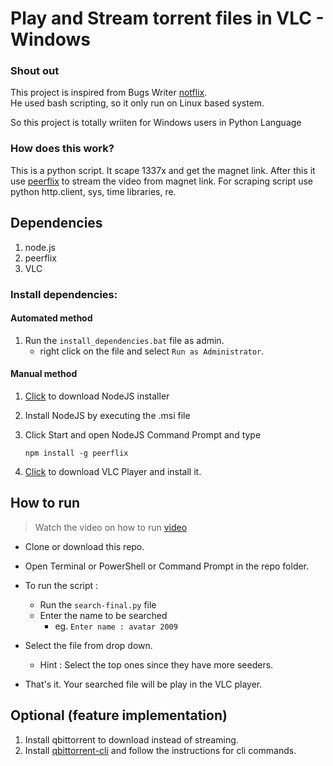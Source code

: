 # Play and Stream torrent files in VLC - Windows 

### Shout out
This project is inspired from Bugs Writer [notflix](https://github.com/bugswriter/notflix).  
He used bash scripting, so it only run on Linux based system. 

So this project is totally wriiten for Windows users in Python Language


### How does this work?

This is a python script. It scape 1337x and get the magnet link.
After this it use [peerflix](https://github.com/mafintosh/peerflix) to stream the video from magnet link.
For scraping script use python http.client, sys, time libraries, re.


## Dependencies

1. node.js
1. peerflix
1. VLC


### Install dependencies:

#### Automated method

1. Run the ```install_dependencies.bat``` file as admin.
    - right click on the file and select `Run as Administrator`.

#### Manual method

1.  [Click](https://nodejs.org/dist/v16.15.0/node-v16.15.0-x64.msi) to download NodeJS installer

1.  Install NodeJS by executing the .msi file

1.  Click Start and open NodeJS Command Prompt and type<p>
    ```npm install -g peerflix ```

1.  [Click](https://mirrors.estointernet.in/videolan/vlc/3.0.3/win64/vlc-3.0.3-win64.exe) to download VLC Player and install it.


## How to run

> Watch the video on how to run [video]()

- Clone or download this repo. 
- Open Terminal or PowerShell or Command Prompt in the repo folder.
- To run the script :
    - Run the ```search-final.py``` file
    - Enter the name to be searched
        - eg. ```Enter name : avatar 2009```

- Select the file from drop down. 
    - Hint : Select the top ones since they have more seeders.

- That's it. Your searched file will be play in the VLC player.


## Optional (feature implementation)

1. Install qbittorrent to download instead of streaming.
1. Install [qbittorrent-cli](https://github.com/fedarovich/qbittorrent-cli/wiki/Getting-Started) and follow the instructions for cli commands.



